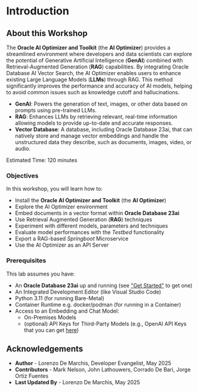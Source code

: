 # Introduction

## About this Workshop

The **Oracle AI Optimizer and Toolkit** (the **AI Optimizer**) provides a streamlined environment where developers and data scientists can explore the potential of Generative Artificial Intelligence (**GenAI**) combined with Retrieval-Augmented Generation (**RAG**) capabilities. By integrating Oracle Database AI Vector Search, the AI Optimizer enables users to enhance existing Large Language Models (**LLMs**) through RAG. This method significantly improves the performance and accuracy of AI models, helping to avoid common issues such as knowledge cutoff and hallucinations.

* **GenAI**: Powers the generation of text, images, or other data based on prompts using pre-trained LLMs.
* **RAG**: Enhances LLMs by retrieving relevant, real-time information allowing models to provide up-to-date and accurate responses.
* **Vector Database**: A database, including Oracle Database 23ai, that can natively store and manage vector embeddings and handle the unstructured data they describe, such as documents, images, video, or audio.

Estimated Time: 120 minutes

### Objectives

In this workshop, you will learn how to:
* Install the **Oracle AI Optimizer and Toolkit** (the **AI Optimizer**)
* Explore the AI Optimizer environment
* Embed documents in a vector format within **Oracle Database 23ai**
* Use Retrieval Augmented Generation (**RAG**) techniques
* Experiment with different models, parameters and techniques
* Evaluate model performances with the *Testbed* functionality
* Export a RAG-based *Springboot* Microservice
* Use the AI Optimizer as an API Server

### Prerequisites

This lab assumes you have:

* An **Oracle Database 23ai** up and running (see ["Get Started"](https://markxnelson.github.io/developer/ai-optimizer/workshops/desktop/index.html?lab=get-started) to get one) 
* An Integrated Development Editor (like Visual Studio Code)
* Python 3.11 (for running Bare-Metal)
* Container Runtime e.g. docker/podman (for running in a Container)
* Access to an Embedding and Chat Model:
  * On-Premises Models
  * (optional) API Keys for Third-Party Models (e.g., OpenAI API Keys that you can get [here](https://platform.openai.com/settings/organization/api-keys))

## Acknowledgements
* **Author** - Lorenzo De Marchis, Developer Evangelist, May 2025
* **Contributors** - Mark Nelson, John Lathouwers, Corrado De Bari, Jorge Ortiz Fuentes
* **Last Updated By** - Lorenzo De Marchis, May 2025
